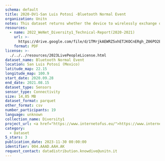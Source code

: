 ```yaml
---
schema: default
title: 2020-DV1-San Luis Potosí -Bluetooth Normal Event
organization: Unitn
notes: This dataset returns whether the device to wirelessly exchange data with other Bluetooth devices. It is part of Wenet Diversity 1 data collection, which contains data about the everyday life activities of students coming from 8 different universities located in China, Denmark, India, Italy, Mexico, Mongolia, Paraguay and UK. The data were collected via questionnaires, data coming from 27 smartphone sensors associated to thousand self-reported annotations over a period of 4 weeks.
resources:
  - name: 2022_WeNet_Diversity1_Technical-Report(2020-2021)
    url: >-
      https://drive.google.com/file/d/1TMrjkAEWRZ5xhETJKOCnERgh_Z06PO2E/view?usp=drive_link
    format: PDF
license: >-
  ./../../resources/2023LivePeopleLicense.html
dataset_name: Bluetooth Normal Event
location: San Luis Potosí (Mexico)
latitude_map: 22.15
longitude_map: 100.9
start_date: 2020.09.28
end_date: 2021.08.15
dataset_type: Sensors
sensor_type: Connectivity
size: 14,05 MB
dataset_format: parquet
other_format: csv
number_participants: 19
language: unknown
collection_name: Diversity1
project_url: <a href="https://www.internetofus.eu/">https://www.internetofus.eu/</a>
category:
  - Dataset
5_stars: 3
publication_date: 2023-11-30 00:00:00
identifier: 004.AAAD.AAH.AK
request_contact: datadistribution.knowdive@unitn.it
---
```

